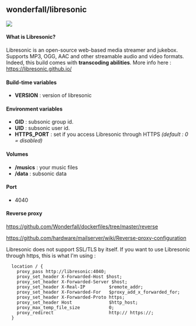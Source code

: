 ## wonderfall/libresonic

![](https://i.goopics.net/LD38.png)

#### What is Libresonic?
Libresonic is an open-source web-based media streamer and jukebox. Supports MP3, OGG, AAC and other streamable audio and video formats. Indeed, this build comes with **transcoding abilities**. More info here : https://libresonic.github.io/

#### Build-time variables
- **VERSION** : version of libresonic

#### Environment variables
- **GID** : subsonic group id.
- **UID** : subsonic user id.
- **HTTPS_PORT** : set if you access Libresonic through HTTPS *(default : 0 = disabled)*

#### Volumes
- **/musics** : your music files
- **/data** : subsonic data

#### Port
- 4040

#### Reverse proxy
https://github.com/Wonderfall/dockerfiles/tree/master/reverse

https://github.com/hardware/mailserver/wiki/Reverse-proxy-configuration

Libresonic does not support SSL/TLS by itself. If you want to use Libresonic through https, this is what I'm using :

```
  location / {
    proxy_pass http://libresonic:4040;
    proxy_set_header X-Forwarded-Host $host;
    proxy_set_header X-Forwarded-Server $host;
    proxy_set_header X-Real-IP         $remote_addr;
    proxy_set_header X-Forwarded-For   $proxy_add_x_forwarded_for;
    proxy_set_header X-Forwarded-Proto https;
    proxy_set_header Host              $http_host;
    proxy_max_temp_file_size           0;
    proxy_redirect                     http:// https://;
  }
```
